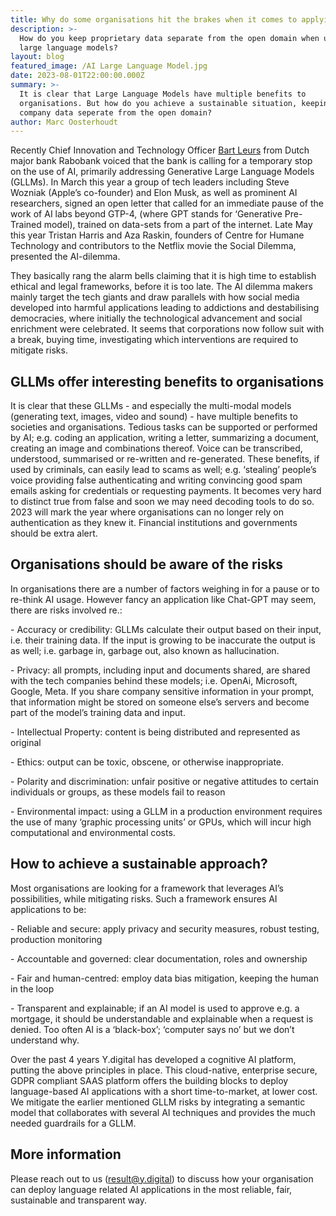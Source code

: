 ```yaml
---
title: Why do some organisations hit the brakes when it comes to applying AI?
description: >-
  How do you keep proprietary data separate from the open domain when using
  large language models?
layout: blog
featured_image: /AI Large Language Model.jpg
date: 2023-08-01T22:00:00.000Z
summary: >-
  It is clear that Large Language Models have multiple benefits to
  organisations. But how do you achieve a sustainable situation, keeping your
  company data seperate from the open domain?  
author: Marc Oosterhoudt
---
```


Recently Chief Innovation and Technology Officer [Bart Leurs](https://www.linkedin.com/in/bart-leurs-096a605) from Dutch major bank Rabobank voiced that the bank is calling for a temporary stop on the use of AI, primarily addressing Generative Large Language Models (GLLMs). In March this year a group of tech leaders including Steve Wozniak (Apple’s co-founder) and Elon Musk, as well as prominent AI researchers, signed an open letter that called for an immediate pause of the work of AI labs beyond GTP-4, (where GPT stands for ‘Generative Pre-Trained model), trained on data-sets from a part of the internet. Late May this year Tristan Harris and Aza Raskin, founders of Centre for Humane Technology and contributors to the Netflix movie the Social Dilemma, presented the AI-dilemma.

They basically rang the alarm bells claiming that it is high time to establish ethical and legal frameworks, before it is too late. The AI dilemma makers mainly target the tech giants and draw parallels with how social media developed into harmful applications leading to addictions and destabilising democracies, where initially the technological advancement and social enrichment were celebrated. It seems that corporations now follow suit with a break, buying time, investigating which interventions are required to mitigate risks.

## GLLMs offer interesting benefits to organisations

It is clear that these GLLMs - and especially the multi-modal models (generating text, images, video and sound) - have multiple benefits to societies and organisations. Tedious tasks can be supported or performed by AI; e.g. coding an application, writing a letter, summarizing a document, creating an image and combinations thereof. Voice can be transcribed, understood, summarised or re-written and re-generated. These benefits, if used
by criminals, can easily lead to scams as well; e.g. ‘stealing’ people’s voice providing false authenticating and writing convincing good spam emails asking for credentials or requesting payments. It becomes very hard to distinct true from false and soon we may need decoding tools to do so. 2023 will mark the year where organisations can no longer rely on authentication as they knew it. Financial institutions and governments should be extra alert.

## Organisations should be aware of the risks

In organisations there are a number of factors weighing in for a pause or to re-think AI usage. However fancy an
application like Chat-GPT may seem, there are risks involved re.:

- Accuracy or credibility: GLLMs calculate their output based on their input, i.e. their training data. If the input is growing to be inaccurate the output is as well; i.e. garbage in, garbage out, also known as hallucination.

- Privacy: all prompts, including input and documents shared, are shared with the tech companies behind these models; i.e. OpenAi, Microsoft, Google, Meta. If you share company sensitive information in your prompt, that
information might be stored on someone else’s servers and become part of the model’s training data and input.

- Intellectual Property: content is being distributed and represented as original

- Ethics: output can be toxic, obscene, or otherwise inappropriate.

- Polarity and discrimination: unfair positive or negative attitudes to certain individuals or groups, as these models fail to reason

- Environmental impact: using a GLLM in a production environment requires the use of many ‘graphic processing units’ or GPUs, which will incur high computational and environmental costs.

## How to achieve a sustainable approach?

Most organisations are looking for a framework that leverages AI’s possibilities, while mitigating risks. Such a
framework ensures AI applications to be:

- Reliable and secure: apply privacy and security measures, robust testing, production monitoring

- Accountable and governed: clear documentation, roles and ownership

- Fair and human-centred: employ data bias mitigation, keeping the human in the loop

- Transparent and explainable; if an AI model is used to approve e.g. a mortgage, it should be understandable and explainable when a request is denied. Too often AI is a ‘black-box’; ‘computer says no’ but we don’t understand why.

Over the past 4 years Y.digital has developed a cognitive AI platform, putting the above principles in place. This
cloud-native, enterprise secure, GDPR compliant SAAS platform offers the building blocks to deploy language-based AI applications with a short time-to-market, at lower cost. We mitigate the earlier mentioned GLLM risks by integrating a semantic model that collaborates with several AI techniques and provides the much needed guardrails for a GLLM.

## More information

Please reach out to us ([result@y.digital](mailto:result@y.digital)) to discuss how your organisation can deploy language related AI applications in the most reliable, fair, sustainable and transparent way.
